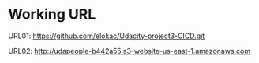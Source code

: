 # Working URL
URL01: https://github.com/elokac/Udacity-project3-CICD.git

URL02: http://udapeople-b442a55.s3-website-us-east-1.amazonaws.com
